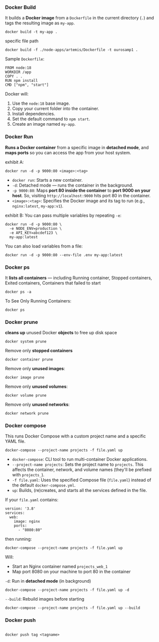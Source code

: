 
### Docker Build

It builds a **Docker image** from a `Dockerfile` in the current directory (`.`) and tags the resulting image as `my-app`.


```
docker build -t my-app .
```

specific file path 

```
docker build -f ./node-apps/artemis/Dockerfile -t ourosamp1 .  
```

Sample `Dockerfile`:

```
FROM node:18
WORKDIR /app
COPY . .
RUN npm install
CMD ["npm", "start"]
```

Docker will:

1. Use the `node:18` base image.
2. Copy your current folder into the container.
3. Install dependencies.
4. Set the default command to `npm start`.
5. Create an image named `my-app`.


### Docker Run 

**Runs a Docker container** from a specific image in **detached mode**, and **maps ports** so you can access the app from your host system.

exhibit A: 
```
docker run -d -p 9000:80 <image>:<tag>
```

- `docker run`: Starts a new container.
- `-d`: Detached mode — runs the container in the background.
- `-p 9000:80`: Maps **port 80 inside the container** to **port 9000 on your host**. So, visiting `http://localhost:9000` hits port 80 in the container.
- `<image>:<tag>`: Specifies the Docker image and its tag to run (e.g., `nginx:latest`, `my-app:v1`).

exhibit B:
You can pass multiple variables by repeating `-e`:

```
docker run -d -p 9000:80 \
  -e NODE_ENV=production \
  -e API_KEY=abcdef123 \
  my-app:latest
```


You can also load variables from a file:

```
docker run -d -p 9000:80 --env-file .env my-app:latest
```


### Docker ps

It **lists all containers** — including Running container, Stopped containers, Exited containers, Containers that failed to start


```
docker ps -a
```


To See Only Running Containers:

```
docker ps
```


### Docker prune

**cleans up** unused Docker **objects** to free up disk space

```
docker system prune
```

Remove only **stopped containers**

```
docker container prune
```

Remove only **unused images**:

```
docker image prune
```

Remove only **unused volumes**:

```
docker volume prune
```

Remove only **unused networks**:
```
docker network prune
```


### Docker compose

This runs Docker Compose with a custom project name and a specific YAML file.

```
docker-compose --project-name projects -f file.yaml up
```

- `docker-compose`: CLI tool to run multi-container Docker applications.
- `--project-name projects`: Sets the project name to `projects`. This affects the container, network, and volume names (they'll be prefixed with `projects_`).
- `-f file.yaml`: Uses the specified Compose file (`file.yaml`) instead of the default `docker-compose.yml`.
- `up`: Builds, (re)creates, and starts all the services defined in the file.

 If your `file.yaml` contains:
 
```
version: '3.8'
services:
  web:
    image: nginx
    ports:
      - "8080:80"
```

then running:

```
docker-compose --project-name projects -f file.yaml up
```

Will:
- Start an Nginx container named `projects_web_1`
- Map port 8080 on your machine to port 80 in the container

`-d`: Run in **detached mode** (in background)

```
docker-compose --project-name projects -f file.yaml up -d
```

`--build`: Rebuild images before starting

```
docker-compose --project-name projects -f file.yaml up --build
```

### Docker push

```

docker push tag <tagname>
```
